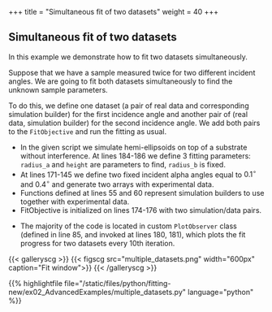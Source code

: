 +++
title = "Simultaneous fit of two datasets"
weight = 40
+++

## Simultaneous fit of two datasets

In this example we demonstrate how to fit two datasets simultaneously.

Suppose that we have a sample measured twice for two different incident angles. We are going to fit both datasets simultaneously to find the unknown sample parameters.

To do this, we define one dataset (a pair of real data and corresponding simulation builder) for the first incidence angle and another pair of (real data, simulation builder) for the second incidence angle. We add both pairs to the `FitObjective` and run the fitting as usual.

+ In the given script we simulate hemi-ellipsoids on top of a substrate without interference. At lines 184-186 we define 3 fitting parameters: `radius_a` and `height` are parameters to find, `radius_b` is fixed.
+ At lines 171-145 we define two fixed incident alpha angles equal to $0.1^{\circ}$ and $0.4^{\circ}$ and generate two arrays with experimental data.
+ Functions defined at lines 55 and 60 represent simulation builders to use together with experimental data.
+ FitObjective is initialized on lines 174-176 with two simulation/data pairs.
* The majority of the code is located in custom `PlotObserver` class (defined in line 85, and invoked at lines 180, 181), which plots the fit progress for two datasets every 10th iteration.

{{< galleryscg >}}
{{< figscg src="multiple_datasets.png" width="600px" caption="Fit window">}}
{{< /galleryscg >}}

{{% highlightfile file="/static/files/python/fitting-new/ex02_AdvancedExamples/multiple_datasets.py" language="python" %}}
